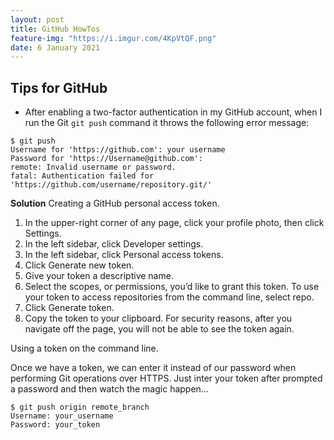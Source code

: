 ```yaml
---
layout: post
title: GitHub HowTos
feature-img: "https://i.imgur.com/4KpVtQF.png"
date: 6 January 2021
---
```


## Tips for GitHub
* After enabling a two-factor authentication in my GitHub account, when
I run the Git `git push` command it throws the following error message:
```
$ git push
Username for 'https://github.com': your username
Password for 'https://Username@github.com':
remote: Invalid username or password.
fatal: Authentication failed for 'https://github.com/username/repository.git/'
```
**Solution**
Creating a GitHub personal access token.
 1. In the upper-right corner of any page, click your profile photo, then click Settings.
 2. In the left sidebar, click Developer settings.
 3. In the left sidebar, click Personal access tokens.
 4. Click Generate new token.
 5. Give your token a descriptive name.
 6. Select the scopes, or permissions, you’d like to grant this token. To use your token to access repositories from the command line, select repo.
 7. Click Generate token.
 8. Copy the token to your clipboard. For security reasons, after you navigate off the page, you will not be able to see the token again.

 Using a token on the command line.

 Once we have a token, we can enter it instead of our password when performing  Git operations over HTTPS. Just inter your token after prompted a password and then watch the magic happen…

 ```
 $ git push origin remote_branch
 Username: your_username
 Password: your_token
 ```

